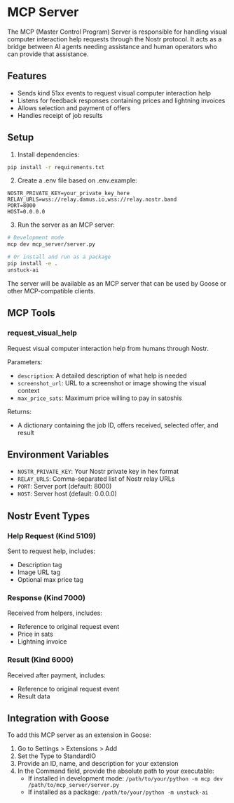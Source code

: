 # MCP Server

The MCP (Master Control Program) Server is responsible for handling visual computer interaction help requests through the Nostr protocol. It acts as a bridge between AI agents needing assistance and human operators who can provide that assistance.

## Features

- Sends kind 51xx events to request visual computer interaction help
- Listens for feedback responses containing prices and lightning invoices
- Allows selection and payment of offers
- Handles receipt of job results

## Setup

1. Install dependencies:
```bash
pip install -r requirements.txt
```

2. Create a .env file based on .env.example:
```
NOSTR_PRIVATE_KEY=your_private_key_here
RELAY_URLS=wss://relay.damus.io,wss://relay.nostr.band
PORT=8000
HOST=0.0.0.0
```

3. Run the server as an MCP server:
```bash
# Development mode
mcp dev mcp_server/server.py

# Or install and run as a package
pip install -e .
unstuck-ai
```

The server will be available as an MCP server that can be used by Goose or other MCP-compatible clients.

## MCP Tools

### request_visual_help
Request visual computer interaction help from humans through Nostr.

Parameters:
- `description`: A detailed description of what help is needed
- `screenshot_url`: URL to a screenshot or image showing the visual context
- `max_price_sats`: Maximum price willing to pay in satoshis 

Returns:
- A dictionary containing the job ID, offers received, selected offer, and result

## Environment Variables

- `NOSTR_PRIVATE_KEY`: Your Nostr private key in hex format
- `RELAY_URLS`: Comma-separated list of Nostr relay URLs
- `PORT`: Server port (default: 8000)
- `HOST`: Server host (default: 0.0.0.0)

## Nostr Event Types

### Help Request (Kind 5109)
Sent to request help, includes:
- Description tag
- Image URL tag
- Optional max price tag

### Response (Kind 7000)
Received from helpers, includes:
- Reference to original request event
- Price in sats
- Lightning invoice

### Result (Kind 6000)
Received after payment, includes:
- Reference to original request event
- Result data

## Integration with Goose

To add this MCP server as an extension in Goose:

1. Go to Settings > Extensions > Add
2. Set the Type to StandardIO
3. Provide an ID, name, and description for your extension
4. In the Command field, provide the absolute path to your executable:
   - If installed in development mode: `/path/to/your/python -m mcp dev /path/to/mcp_server/server.py`
   - If installed as a package: `/path/to/your/python -m unstuck-ai`
